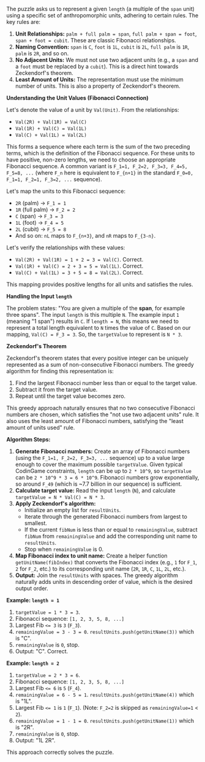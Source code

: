 The puzzle asks us to represent a given `length` (a multiple of the `span` unit) using a specific set of anthropomorphic units, adhering to certain rules. The key rules are:
1.  **Unit Relationships:** `palm + full palm = span`, `full palm + span = foot`, `span + foot = cubit`. These are classic Fibonacci relationships.
2.  **Naming Convention:** `span` is `C`, `foot` is `1L`, `cubit` is `2L`, `full palm` is `1R`, `palm` is `2R`, and so on.
3.  **No Adjacent Units:** We must not use two adjacent units (e.g., a `span` and a `foot` must be replaced by a `cubit`). This is a direct hint towards Zeckendorf's theorem.
4.  **Least Amount of Units:** The representation must use the minimum number of units. This is also a property of Zeckendorf's theorem.

**Understanding the Unit Values (Fibonacci Connection)**

Let's denote the value of a unit by `Val(Unit)`.
From the relationships:
*   `Val(2R) + Val(1R) = Val(C)`
*   `Val(1R) + Val(C) = Val(1L)`
*   `Val(C) + Val(1L) = Val(2L)`

This forms a sequence where each term is the sum of the two preceding terms, which is the definition of the Fibonacci sequence.
For these units to have positive, non-zero lengths, we need to choose an appropriate Fibonacci sequence. A common variant is `F_1=1, F_2=2, F_3=3, F_4=5, F_5=8, ...` (where `F_n` here is equivalent to `F_{n+1}` in the standard `F_0=0, F_1=1, F_2=1, F_3=2, ...` sequence).

Let's map the units to this Fibonacci sequence:
*   `2R` (palm) -> `F_1 = 1`
*   `1R` (full palm) -> `F_2 = 2`
*   `C` (span) -> `F_3 = 3`
*   `1L` (foot) -> `F_4 = 5`
*   `2L` (cubit) -> `F_5 = 8`
*   And so on: `nL` maps to `F_{n+3}`, and `nR` maps to `F_{3-n}`.

Let's verify the relationships with these values:
*   `Val(2R) + Val(1R) = 1 + 2 = 3 = Val(C)`. Correct.
*   `Val(1R) + Val(C) = 2 + 3 = 5 = Val(1L)`. Correct.
*   `Val(C) + Val(1L) = 3 + 5 = 8 = Val(2L)`. Correct.

This mapping provides positive lengths for all units and satisfies the rules.

**Handling the Input `length`**

The problem states: "You are given a multiple of the **span**, for example three spans". The input `length` is this multiple `N`.
The example input `1` (meaning "1 span") results in `C`.
If `length = N`, this means we need to represent a total length equivalent to `N` times the value of `C`.
Based on our mapping, `Val(C) = F_3 = 3`.
So, the `targetValue` to represent is `N * 3`.

**Zeckendorf's Theorem**

Zeckendorf's theorem states that every positive integer can be uniquely represented as a sum of non-consecutive Fibonacci numbers. The greedy algorithm for finding this representation is:
1.  Find the largest Fibonacci number less than or equal to the target value.
2.  Subtract it from the target value.
3.  Repeat until the target value becomes zero.

This greedy approach naturally ensures that no two consecutive Fibonacci numbers are chosen, which satisfies the "not use two adjacent units" rule. It also uses the least amount of Fibonacci numbers, satisfying the "least amount of units used" rule.

**Algorithm Steps:**

1.  **Generate Fibonacci numbers:** Create an array of Fibonacci numbers (using the `F_1=1, F_2=2, F_3=3, ...` sequence) up to a value large enough to cover the maximum possible `targetValue`. Given typical CodinGame constraints, `length` can be up to `2 * 10^9`, so `targetValue` can be `2 * 10^9 * 3 = 6 * 10^9`. Fibonacci numbers grow exponentially, so around `F_49` (which is ~7.7 billion in our sequence) is sufficient.
2.  **Calculate target value:** Read the input `length` (`N`), and calculate `targetValue = N * Val(C) = N * 3`.
3.  **Apply Zeckendorf's algorithm:**
    *   Initialize an empty list for `resultUnits`.
    *   Iterate through the generated Fibonacci numbers from largest to smallest.
    *   If the current `fibNum` is less than or equal to `remainingValue`, subtract `fibNum` from `remainingValue` and add the corresponding unit name to `resultUnits`.
    *   Stop when `remainingValue` is 0.
4.  **Map Fibonacci index to unit name:** Create a helper function `getUnitName(fibIndex)` that converts the Fibonacci index (e.g., `1` for `F_1`, `2` for `F_2`, etc.) to its corresponding unit name (`2R`, `1R`, `C`, `1L`, `2L`, etc.).
5.  **Output:** Join the `resultUnits` with spaces. The greedy algorithm naturally adds units in descending order of value, which is the desired output order.

**Example: `length = 1`**
1.  `targetValue = 1 * 3 = 3`.
2.  Fibonacci sequence: `[1, 2, 3, 5, 8, ...]`
3.  Largest Fib `<= 3` is `3` (`F_3`).
4.  `remainingValue = 3 - 3 = 0`. `resultUnits.push(getUnitName(3))` which is "C".
5.  `remainingValue` is `0`, stop.
6.  Output: "C". Correct.

**Example: `length = 2`**
1.  `targetValue = 2 * 3 = 6`.
2.  Fibonacci sequence: `[1, 2, 3, 5, 8, ...]`
3.  Largest Fib `<= 6` is `5` (`F_4`).
4.  `remainingValue = 6 - 5 = 1`. `resultUnits.push(getUnitName(4))` which is "1L".
5.  Largest Fib `<= 1` is `1` (`F_1`). (Note: `F_2=2` is skipped as `remainingValue=1` < `2`).
6.  `remainingValue = 1 - 1 = 0`. `resultUnits.push(getUnitName(1))` which is "2R".
7.  `remainingValue` is `0`, stop.
8.  Output: "1L 2R".

This approach correctly solves the puzzle.